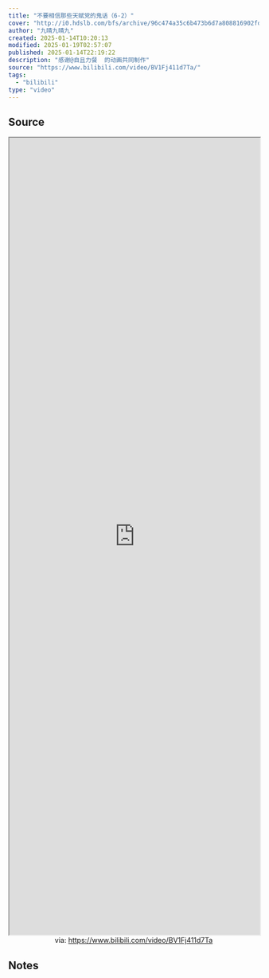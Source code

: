 ```yaml
---
title: "不要相信那些天赋党的鬼话（6-2）"
cover: "http://i0.hdslb.com/bfs/archive/96c474a35c6b473b6d7a808816902fdcd25e7e3c.jpg@189w_107h.webp"
author: "九晴九晴九"
created: 2025-01-14T10:20:13
modified: 2025-01-19T02:57:07
published: 2025-01-14T22:19:22
description: "感谢@自且力餐  的动画共同制作"
source: "https://www.bilibili.com/video/BV1Fj411d7Ta/"
tags:
  - "bilibili"
type: "video"
---
```


## Source

<iframe src='https://player.bilibili.com/player.html?isOutside=true&bvid=BV1Fj411d7Ta&p=1&autoplay=false' style='height:40vh;width:100%' class='iframe-radius' allow='fullscreen'></iframe>
<center>via: <a href='https://www.bilibili.com/video/BV1Fj411d7Ta' target='_blank' class='external-link'>https://www.bilibili.com/video/BV1Fj411d7Ta</a></center>

## Notes
